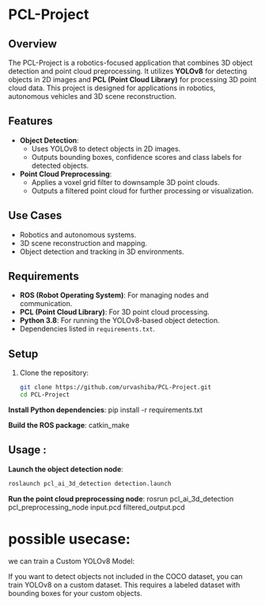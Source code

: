 # PCL-Project

## Overview
The PCL-Project is a robotics-focused application that combines 3D object detection and point cloud preprocessing. It utilizes **YOLOv8** for detecting objects in 2D images and **PCL (Point Cloud Library)** for processing 3D point cloud data. This project is designed for applications in robotics, autonomous vehicles and 3D scene reconstruction.

## Features
- **Object Detection**:
  - Uses YOLOv8 to detect objects in 2D images.
  - Outputs bounding boxes, confidence scores and class labels for detected objects.
- **Point Cloud Preprocessing**:
  - Applies a voxel grid filter to downsample 3D point clouds.
  - Outputs a filtered point cloud for further processing or visualization.

## Use Cases
- Robotics and autonomous systems.
- 3D scene reconstruction and mapping.
- Object detection and tracking in 3D environments.

## Requirements
- **ROS (Robot Operating System)**: For managing nodes and communication.
- **PCL (Point Cloud Library)**: For 3D point cloud processing.
- **Python 3.8**: For running the YOLOv8-based object detection.
- Dependencies listed in `requirements.txt`.

## Setup
1. Clone the repository:
   ```bash
   git clone https://github.com/urvashiba/PCL-Project.git
   cd PCL-Project

**Install Python dependencies**: pip install -r requirements.txt

**Build the ROS package**: catkin_make

## Usage :

**Launch the object detection node**: 
```bash
roslaunch pcl_ai_3d_detection detection.launch
```

**Run the point cloud preprocessing node**: 
rosrun pcl_ai_3d_detection pcl_preprocessing_node input.pcd filtered_output.pcd

# possible usecase:
we can train a Custom YOLOv8 Model:

If you want to detect objects not included in the COCO dataset, you can train YOLOv8 on a custom dataset. This requires a labeled dataset with bounding boxes for your custom objects.
